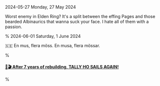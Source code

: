 2024-05-27 Monday, 27 May 2024

Worst enemy in Elden Ring? It's a split between the effing Pages and those bearded Albinaurics that wanna suck your face. I hate all of them with a passion.

%
2024-06-01 Saturday,  1 June 2024

&#x1F1F8;&#x1F1EA; En mus, flera möss. En musa, flera mössar. 

%

#### [🔗🎬 After 7 years of rebuilding, TALLY HO SAILS AGAIN!](https://www.youtube.com/watch?v=1xdswaO2gbM)

%
